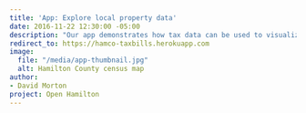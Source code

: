 ```yaml
---
title: 'App: Explore local property data'
date: 2016-11-22 12:30:00 -05:00
description: "Our app demonstrates how tax data can be used to visualize historical property trends by neighborhood."
redirect_to: https://hamco-taxbills.herokuapp.com
image:
  file: "/media/app-thumbnail.jpg"
  alt: Hamilton County census map
author:
- David Morton
project: Open Hamilton
---
```


